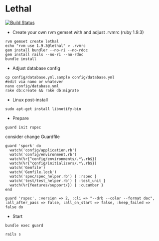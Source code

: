 # Lethal
[![Build Status](https://secure.travis-ci.org/piotrmasior/lethal.png)](http://travis-ci.org/piotrmasior/lethal)

* Create your own rvm gemset with and adjust .rvmrc (ruby 1.9.3)

```
rvm gemset create lethal
echo "rvm use 1.9.3@lethal" > .rvmrc
gem install bundler --no-ri --no-rdoc
gem install rails --no-ri --no-rdoc
bundle install

```

* Adjust database config

```
cp config/database.yml.sample config/database.yml
#edit via nano or whatever
nano config/database.yml
rake db:create && rake db:migrate
```

* Linux post-install

```
sudo apt-get install libnotify-bin
```

* Prepare

```
guard init rspec

```
consider change Guardfile

```
guard 'spork' do
  watch('config/application.rb')
  watch('config/environment.rb')
  watch(%r{^config/environments/.*\.rb$})
  watch(%r{^config/initializers/.*\.rb$})
  watch('Gemfile')
  watch('Gemfile.lock')
  watch('spec/spec_helper.rb') { :rspec }
  watch('test/test_helper.rb') { :test_unit }
  watch(%r{features/support/}) { :cucumber }
end

guard 'rspec', :version => 2, :cli => "--drb --color --format doc", :all_after_pass => false, :all_on_start => false, :keep_failed => false do
```


* Start

```
bundle exec guard

rails s
```
